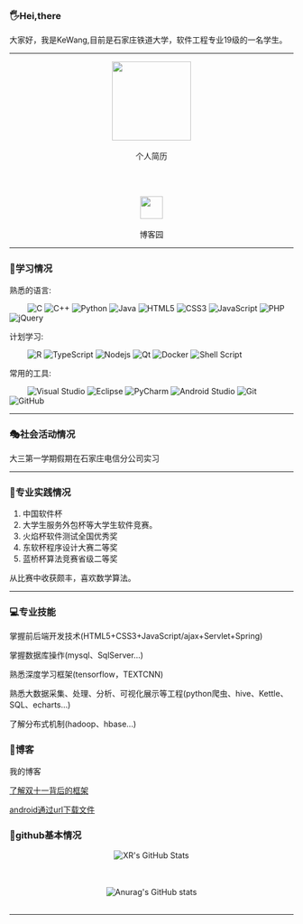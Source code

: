 ### 🖐Hei,there

大家好，我是KeWang,目前是石家庄铁道大学，软件工程专业19级的一名学生。

<hr>

<div align="center">
  
  <div>
    <a href="https://github.com/HACK-HTML">
           <img height="140px" src="http://mms0.baidu.com/it/u=390470901,753711757&fm=253&app=138&f=JPEG&fmt=auto&q=75?w=500&h=500">
    </a>
    <br><br>
    个人简历 
  </div> 
  
  <br><br>
  
  <div>
    <a href="https://www.cnblogs.com/blog-wangke/">
      <img height="40px" src="https://www.cnblogs.com/images/logo.svg?v=R9M0WmLAIPVydmdzE2keuvnjl-bPR7_35oHqtiBzGsM">
    </a>
    <br><br>
    博客园
  </div>
  
</div>

<hr>

### 📕学习情况

  熟悉的语言: 

&emsp;&emsp;
![C](https://img.shields.io/badge/c-%2300599C.svg?style=flat-square&logo=c&logoColor=white)
![C++](https://img.shields.io/badge/-C++-00599C?style=flat-square&logo=c)
![Python](https://img.shields.io/badge/-Python-pink?style=flat-square&logo=Python)
![Java](https://img.shields.io/badge/-java-yellow?style=flat-square&logo=java)
![HTML5](https://img.shields.io/badge/-HTML5-E34F26?style=flat-square&logo=html5&logoColor=white)
![CSS3](https://img.shields.io/badge/-CSS3-1572B6?style=flat-square&logo=css3)
![JavaScript](https://img.shields.io/badge/-JavaScript-oringe?style=flat-square&logo=javascript)
![PHP](https://img.shields.io/badge/php-0078D7?style=flat-square&logo=php&logoColor=white)
![jQuery](https://img.shields.io/badge/jquery-%230769AD.svg?style=style=flat-square&logo=jquery&logoColor=white)

  计划学习:

&emsp;&emsp;
![R](https://img.shields.io/badge/r-%23276DC3.svg?style=flat-square&logo=r&logoColor=white)
![TypeScript](https://img.shields.io/badge/typescript-%23007ACC.svg?style=flat-square&logo=typescript&logoColor=white)
![Nodejs](https://img.shields.io/badge/-Nodejs-c0ebd?style=flat-square&logo=Node.js)
![Qt](https://img.shields.io/badge/Qt-%23217346.svg?style=style=flat-square&logo=Qt&logoColor=white)
![Docker](https://img.shields.io/badge/-Docker-FCC624?style=flat-square&logo=docker)
![Shell Script](https://img.shields.io/badge/shell_script-%4285F4.svg?style=style=flat-square&logo=gnu-bash&logoColor=white)

  常用的工具:

&emsp;&emsp; 
![Visual Studio](https://img.shields.io/badge/-Visual%20Studio-007ACC?style=flat-square&logo=Visual%20Studio&logoColor=fff)
![Eclipse](https://img.shields.io/badge/Eclipse-blue?style=flat-square&logo=eclipse&logoColor=white)
![PyCharm](https://img.shields.io/badge/PyCharm-yellow?style=flat-square&logo=pycharm&logoColor=white)
![Android Studio](https://img.shields.io/badge/Android%20Studio-0078D7?style=flat-square&logo=androidstudio&logoColor=white)
![Git](https://img.shields.io/badge/-Git-FCC624?style=flat-square&logo=git)
![GitHub](https://img.shields.io/badge/-GitHub-pink?style=flat-square&logo=github)

<hr>

### 🎭社会活动情况

大三第一学期假期在石家庄电信分公司实习

<hr>

### 🚛专业实践情况

1. 中国软件杯
2. 大学生服务外包杯等大学生软件竞赛。
3. 火焰杯软件测试全国优秀奖
4. 东软杯程序设计大赛二等奖
5. 蓝桥杯算法竞赛省级二等奖

从比赛中收获颇丰，喜欢数学算法。


<hr>

### 💻专业技能

掌握前后端开发技术(HTML5+CSS3+JavaScript/ajax+Servlet+Spring)

掌握数据库操作(mysql、SqlServer...)

熟悉深度学习框架(tensorflow，TEXTCNN)

熟悉大数据采集、处理、分析、可视化展示等工程(python爬虫、hive、Kettle、SQL、echarts...)

了解分布式机制(hadoop、hbase...)

### 📃博客

我的博客


<a href="https://www.cnblogs.com/blog-wangke/p/14861627.html">了解双十一背后的框架</a><br>

<a href="android通过url下载文件">android通过url下载文件</a><br>



### 🎈github基本情况

<div align="center">
  
  ![XR's GitHub Stats](https://github-readme-stats.vercel.app/api?username=HACK-HTML&show_icons=true&count_private=true&hide=prs&theme=default_repocard)

  <br><br>
  ![Anurag's GitHub stats](https://github-readme-stats.vercel.app/api?username=HACK-HTML&show_icons=true&theme=radical)
  <br><br>
  
</div>

<hr>




